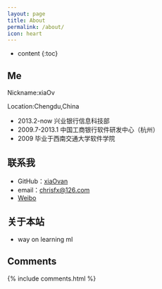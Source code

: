 ```yaml
---
layout: page
title: About
permalink: /about/
icon: heart
---
```


* content
{:toc}

##  Me

Nickname:xiaOv

Location:Chengdu,China

* 2013.2-now 兴业银行信息科技部
* 2009.7-2013.1 中国工商银行软件研发中心（杭州）  
* 2009 毕业于西南交通大学软件学院

## 联系我

* GitHub：[xiaOvan](https://github.com/xiaOvan)
* email：chrisfx@126.com
* [Weibo](http://weibo.com/fanxiongloveu)

## 关于本站

* way on learning ml

## Comments

{% include comments.html %}
